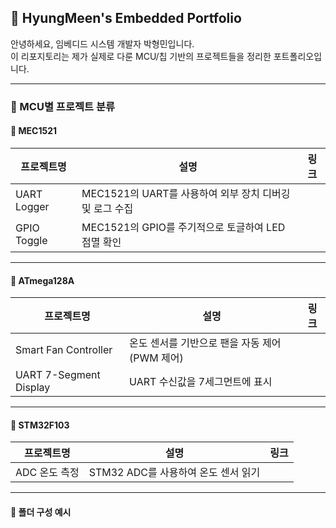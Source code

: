 ## 📁 HyungMeen's Embedded Portfolio

안녕하세요, 임베디드 시스템 개발자 박형민입니다.  
이 리포지토리는 제가 실제로 다룬 MCU/칩 기반의 프로젝트들을 정리한 포트폴리오입니다.

---

### 📌 MCU별 프로젝트 분류

#### 🔷 MEC1521

| 프로젝트명 | 설명 | 링크 |
|------------|------|------|
| UART Logger | MEC1521의 UART를 사용하여 외부 장치 디버깅 및 로그 수집
| GPIO Toggle | MEC1521의 GPIO를 주기적으로 토글하여 LED 점멸 확인

---

#### 🔷 ATmega128A

| 프로젝트명 | 설명 | 링크 |
|------------|------|------|
| Smart Fan Controller | 온도 센서를 기반으로 팬을 자동 제어 (PWM 제어)
| UART 7-Segment Display | UART 수신값을 7세그먼트에 표시

---

#### 🔷 STM32F103

| 프로젝트명 | 설명 | 링크 |
|------------|------|------|
| ADC 온도 측정 | STM32 ADC를 사용하여 온도 센서 읽기 

---

#### 📁 폴더 구성 예시

